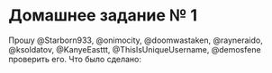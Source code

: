 # Домашнее задание № 1

Прошу @Starborn933, @onimocity, @doomwastaken, @rayneraido, @ksoldatov, @KanyeEasttt, @ThisIsUniqueUsername, @demosfene проверить его.
Что было сделано: